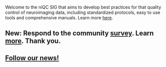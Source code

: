 
Welcome to the niQC SIG that aims to develop best practices for that quality control of neuroimaging data, including standardized protocols, easy to use tools and comprehensive manuals. Learn more [here](/about/).

## New: Respond to the community [survey](https://goo.gl/forms/oBSrhbDbBtkmBVSU2). Learn [more](/news/survey2019highlevel). Thank you. 

## [Follow our news!](https://incf.github.io/niQC/rss.xml)